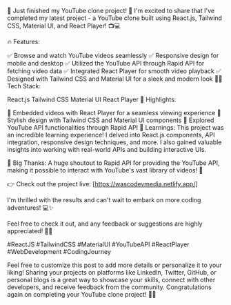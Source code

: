 🚀 Just finished my YouTube clone project! 🎉
I'm excited to share that I've completed my latest project - a YouTube clone built using React.js, Tailwind CSS, Material UI, and React Player! 📺💻

🔥 Features:

✅ Browse and watch YouTube videos seamlessly
✅ Responsive design for mobile and desktop
✅ Utilized the YouTube API through Rapid API for fetching video data
✅ Integrated React Player for smooth video playback
✅ Designed with Tailwind CSS and Material UI for a sleek and modern look
👨‍💻 Tech Stack:

React.js
Tailwind CSS
Material UI
React Player
🌟 Highlights:

🎥 Embedded videos with React Player for a seamless viewing experience
🎨 Stylish design with Tailwind CSS and Material UI components
🚀 Explored YouTube API functionalities through Rapid API
📝 Learnings:
This project was an incredible learning experience! I delved into React.js components, API integration, responsive design techniques, and more. I also gained valuable insights into working with real-world APIs and building interactive UIs.

🙌 Big Thanks:
A huge shoutout to Rapid API for providing the YouTube API, making it possible to interact with YouTube's vast library of videos! 🌟

👉 Check out the project live: [https://wascodevmedia.netlify.app/]

I'm thrilled with the results and can't wait to embark on more coding adventures! 💻✨

Feel free to check it out, and any feedback or suggestions are highly appreciated! 🚀🎉

#ReactJS #TailwindCSS #MaterialUI #YouTubeAPI #ReactPlayer #WebDevelopment #CodingJourney

Feel free to customize this post to add more details or personalize it to your liking! Sharing your projects on platforms like LinkedIn, Twitter, GitHub, or personal blogs is a great way to showcase your skills, connect with other developers, and receive feedback from the community. Congratulations again on completing your YouTube clone project! 🎉🚀





